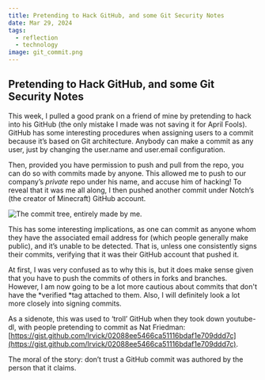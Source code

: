 ```yaml
---
title: Pretending to Hack GitHub, and some Git Security Notes
date: Mar 29, 2024
tags:
  - reflection
  - technology
image: git_commit.png
---
```

## Pretending to Hack GitHub, and some Git Security Notes

This week, I pulled a good prank on a friend of mine by pretending to hack into his GitHub (the only mistake I made was not saving it for April Fools). GitHub has some interesting procedures when assigning users to a commit because it’s based on Git architecture. Anybody can make a commit as any user, just by changing the user.name and user.email configuration.

Then, provided you have permission to push and pull from the repo, you can do so with commits made by anyone. This allowed me to push to our company’s *private* repo under his name, and accuse him of hacking! To reveal that it was me all along, I then pushed another commit under Notch’s (the creator of Minecraft) GitHub account.

![The commit tree, entirely made by me.](git_commit.png)

This has some interesting implications, as one can commit as anyone whom they have the associated email address for (which people generally make public), and it’s unable to be detected. That is, unless one consistently signs their commits, verifying that it was their GitHub account that pushed it.

At first, I was very confused as to why this is, but it does make sense given that you have to push the commits of others in forks and branches. However, I am now going to be a lot more cautious about commits that don't have the *verified *tag attached to them. Also, I will definitely look a lot more closely into signing commits.

As a sidenote, this was used to ‘troll’ GitHub when they took down youtube-dl, with people pretending to commit as Nat Friedman: [https://gist.github.com/lrvick/02088ee5466ca51116bdaf1e709ddd7c](https://gist.github.com/lrvick/02088ee5466ca51116bdaf1e709ddd7c).

The moral of the story: don’t trust a GitHub commit was authored by the person that it claims.
